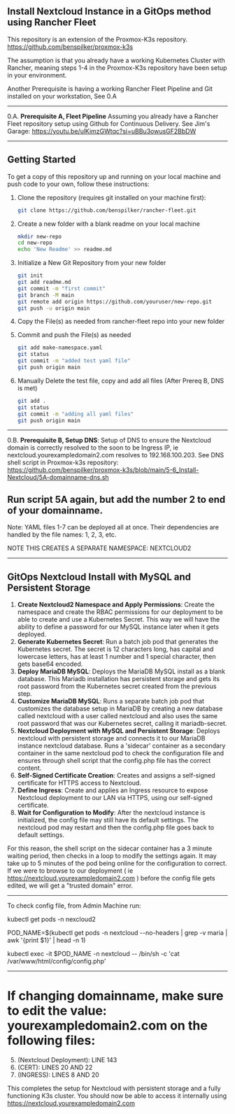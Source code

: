 ## Install Nextcloud Instance in a GitOps method using Rancher Fleet

This repository is an extension of the Proxmox-K3s repository.
https://github.com/benspilker/proxmox-k3s

The assumption is that you already have a working Kubernetes Cluster with Rancher, meaning steps 1-4 in the Proxmox-K3s repository have been setup in your environment.

Another Prerequisite is having a working Rancher Fleet Pipeline and Git installed on your workstation, See 0.A

---

0.A. **Prerequisite A, Fleet Pipeline** Assuming you already have a Rancher Fleet repository setup using Github for Continuous Delivery. See Jim's Garage: https://youtu.be/ulKimzGWtqc?si=uBBu3owusGF2BbDW

---
## Getting Started

To get a copy of this repository up and running on your local machine and push code to your own, follow these instructions:

1. Clone the repository (requires git installed on your machine first):
    ```bash
    git clone https://github.com/benspilker/rancher-fleet.git

2. Create a new folder with a blank readme on your local machine
    ```bash
    mkdir new-repo
    cd new-repo
    echo 'New Readme' >> readme.md

3. Initialize a New Git Repository from your new folder
    ```bash
    git init
    git add readme.md
    git commit -m "first commit"
    git branch -M main
    git remote add origin https://github.com/youruser/new-repo.git
    git push -u origin main

4. Copy the File(s) as needed from rancher-fleet repo into your new folder

5. Commit and push the File(s) as needed
    ```bash
    git add make-namespace.yaml
    git status
    git commit -m "added test yaml file"
    git push origin main

6. Manually Delete the test file, copy and add all files (After Prereq B, DNS is met)
      ```bash
    git add .
    git status
    git commit -m "adding all yaml files"
    git push origin main
---
0.B. **Prerequisite B, Setup DNS**: Setup of DNS to ensure the Nextcloud domain is correctly resolved to the soon to be Ingress IP, ie nextcloud.yourexampledomain2.com resolves to 192.168.100.203.
See DNS shell script in Proxmox-k3s repository: https://github.com/benspilker/proxmox-k3s/blob/main/5-6_Install-Nextcloud/5A-domainname-dns.sh

Run script 5A again, but add the number 2 to end of your domainname.
---
Note: YAML files 1-7 can be deployed all at once. Their dependencies are handled by the file names: 1, 2, 3, etc.

NOTE THIS CREATES A SEPARATE NAMESPACE: NEXTCLOUD2

---
## GitOps Nextcloud Install with MySQL and Persistent Storage

1. **Create Nextcloud2 Namespace and Apply Permissions**: Create the namespace and create the RBAC permissions for our deployment to be able to create and use a Kubernetes Secret. This way we will have the ability to define a password for our MySQL instance later when it gets deployed.
2. **Generate Kubernetes Secret**: Run a batch job pod that generates the Kubernetes secret. The secret is 12 characters long, has capital and lowercase letters, has at least 1 number and 1 special character, then gets base64 encoded.
3. **Deploy MariaDB MySQL**: Deploys the MariaDB MySQL install as a blank database. This Mariadb installation has persistent storage and gets its root password from the Kubernetes secret created from the previous step.
4. **Customize MariaDB MySQL**: Runs a separate batch job pod that customizes the database setup in MariaDB by creating a new database called nextcloud with a user called nextcloud and also uses the same root password that was our Kubernetes secret, calling it mariadb-secret.
5.  **Nextcloud Deployment with MySQL and Persistent Storage**: Deploys nextcloud with persistent storage and connects it to our MariaDB instance nextcloud database. Runs a 'sidecar' container as a secondary container in the same nextcloud pod to check the configuration file and ensures through shell script that the config.php file has the correct content.
6. **Self-Signed Certificate Creation**: Creates and assigns a self-signed certificate for HTTPS access to Nextcloud.
7. **Define Ingress**: Create and applies an Ingress resource to expose Nextcloud deployment to our LAN via HTTPS, using our self-signed certificate.
8. **Wait for Configuration to Modify**: After the nextcloud instance is initialized, the config file may still have its default settings. The nextcloud pod may restart and then the config.php file goes back to default settings. 

For this reason, the shell script on the sidecar container has a 3 minute waiting period, then checks in a loop to modify the settings again. It may take up to 5 minutes of the pod being online for the configuration to correct. If we were to browse to our deployment ( ie https://nextcloud.yourexampledomain2.com ) before the config file gets edited, we will get a "trusted domain" error.

---
To check config file, from Admin Machine run:

kubectl get pods -n nexcloud2

POD_NAME=$(kubectl get pods -n nextcloud --no-headers | grep -v maria | awk '{print $1}' | head -n 1)

kubectl exec -it $POD_NAME -n nextcloud -- /bin/sh -c 'cat /var/www/html/config/config.php'


<Insert Screenshot of config file Here>

---
# If changing domainname, make sure to edit the value: yourexampledomain2.com on the following files:
5. (Nextcloud Deployment): LINE 143
6. (CERT): LINES 20 AND 22
7. (INGRESS): LINES 8 AND 20

This completes the setup for Nextcloud with persistent storage and a fully functioning K3s cluster. You should now be able to access it internally using https://nextcloud.yourexampledomain2.com
